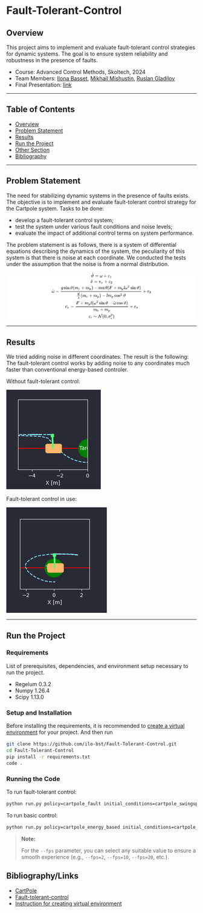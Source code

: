 # Fault-Tolerant-Control

## Overview
This project aims to implement and evaluate fault-tolerant control strategies for dynamic systems. The goal is to ensure system reliability and robustness in the presence of faults.

- Course: Advanced Control Methods, Skoltech, 2024
- Team Members: [Ilona Basset](https://github.com/ilo-bst), [Mikhail Mishustin](https://github.com/mishkaaa31), [Ruslan Gladilov](https://github.com/RuslanGladilov)
- Final Presentation: [link](https://docs.google.com/presentation/d/1OndUG2DB0yXjvMWQS30-TukYlxjxPwfYRwaH3VeM5bQ/edit#slide=id.p)

---

## Table of Contents

- [Overview](#overview)
- [Problem Statement](#problem-statement)
- [Results](#results)
- [Run the Project](#run-the-project)
- [Other Section](#other-section)
- [Bibliography](#bibliography)

---

## Problem Statement

The need for stabilizing dynamic systems in the presence of faults exists. The objective is to implement and evaluate fault-tolerant control strategy for the Cartpole system.
Tasks to be done:
- develop a fault-tolerant control system;
- test the system under various fault conditions and noise levels;
- evaluate the impact of additional control terms on system performance.

The problem statement is as follows, there is a system of differential equations describing the dynamics of the system, the peculiarity of this system is that there is noise at each coordinate. We conducted the tests under the assumption that the noise is from a normal distribution.

![alt text](./gfx/system_equation.png)

---

## Results
We tried adding noise in different coordinates.
The result is the following:
The fault-tolerant control works by adding noise to any coordinates much faster than conventional energy-based controler.

Without fault-tolerant control:

![alt text](./gfx/image_without_fault.png)

Fault-tolerant control in use:

![alt text](./gfx/image_with_fault.png)

---

## Run the Project
### Requirements
List of prerequisites, dependencies, and environment setup necessary to run the project.
- Regelum 0.3.2
- Numpy 1.26.4
- Scipy 1.13.0


### Setup and Installation
Before installing the requirements, it is recommended to [create a virtual environment](https://github.com/OdinManiac/acm-2024-sem-1) for your project. And then run
```bash
git clone https://github.com/ilo-bst/Fault-Tolerant-Control.git
cd Fault-Tolerant-Control
pip install -r requirements.txt
code .
```


### Running the Code
To run fault-tolerant control:
```bash
python run.py policy=cartpole_fault initial_conditions=cartpole_swingup system=cartpole_fault --interactive --fps=3
```

To run basic control:
```bash
python run.py policy=cartpole_energy_based initial_conditions=cartpole_swingup system=cartpole_fault --interactive --fps=3
```
> **Note:**
>
> For the `--fps` parameter, you can select any suitable value to ensure a smooth experience (e.g., `--fps=2`, `--fps=10`, `--fps=20`, etc.).


## Bibliography/Links

- [CartPole](https://regelum.aidynamic.io/systems/cartpole/)
- [Fault-tolerant-control](https://gitflic.ru/project/aidynamicaction/classedu2024-advctrl/blob?file=lectures%2Flec-6%2FNotes_240416_184536.pdf&commit=67dd87ffbb6480eeee682b23db8588f1e584c7d8)
- [Instruction for creating virtual environment](https://github.com/OdinManiac/acm-2024-sem-1)
